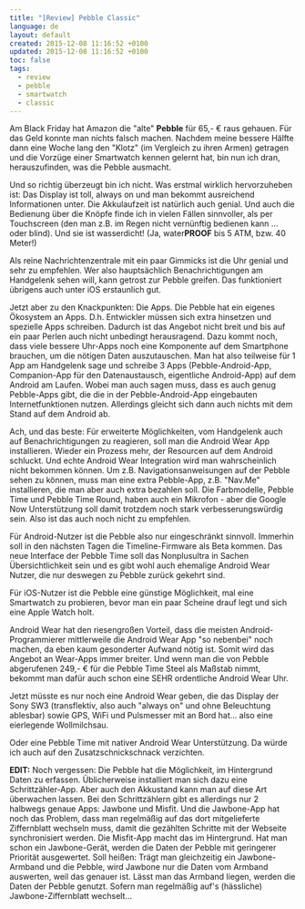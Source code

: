 ```yaml
---
title: "[Review] Pebble Classic"
language: de
layout: default
created: 2015-12-08 11:16:52 +0100
updated: 2015-12-08 11:16:52 +0100
toc: false
tags:
  - review
  - pebble
  - smartwatch
  - classic
---
```

Am Black Friday hat Amazon die "alte" **Pebble** für 65,- € raus gehauen. Für
das Geld konnte man nichts falsch machen. Nachdem meine bessere Hälfte dann eine
Woche lang den "Klotz" (im Vergleich zu ihren Armen) getragen und die Vorzüge
einer Smartwatch kennen gelernt hat, bin nun ich dran, herauszufinden, was die
Pebble ausmacht.

Und so richtig überzeugt bin ich nicht. Was erstmal wirklich hervorzuheben ist:
Das Display ist toll, always on und man bekommt ausreichend Informationen unter.
Die Akkulaufzeit ist natürlich auch genial. Und auch die Bedienung über die
Knöpfe finde ich in vielen Fällen sinnvoller, als per Touchscreen (den man z.B.
im Regen nicht vernünftig bedienen kann ... oder blind). Und sie ist
wasserdicht! (Ja, water**PROOF** bis 5 ATM, bzw. 40 Meter!)

Als reine Nachrichtenzentrale mit ein paar Gimmicks ist die Uhr genial und sehr
zu empfehlen. Wer also hauptsächlich Benachrichtigungen am Handgelenk sehen
will, kann getrost zur Pebble greifen. Das funktioniert übrigens auch unter iOS
erstaunlich gut.

Jetzt aber zu den Knackpunkten: Die Apps. Die Pebble hat ein eigenes Ökosystem
an Apps. D.h. Entwickler müssen sich extra hinsetzen und spezielle Apps
schreiben. Dadurch ist das Angebot nicht breit und bis auf ein paar Perlen auch
nicht unbedingt herausragend. Dazu kommt noch, dass viele bessere Uhr-Apps noch
eine Komponente auf dem Smartphone brauchen, um die nötigen Daten auszutauschen.
Man hat also teilweise für 1 App am Handgelenk sage und schreibe 3 Apps
(Pebble-Android-App, Companion-App für den Datenaustausch, eigentliche
Android-App) auf dem Android am Laufen. Wobei man auch sagen muss, dass es auch
genug Pebble-Apps gibt, die die in der Pebble-Android-App eingebauten
Internetfunktionen nutzen. Allerdings gleicht sich dann auch nichts mit dem
Stand auf dem Android ab.

Ach, und das beste: Für erweiterte Möglichkeiten, vom Handgelenk auch auf
Benachrichtigungen zu reagieren, soll man die Android Wear App installieren.
Wieder ein Prozess mehr, der Resourcen auf dem Android schluckt. Und echte
Android Wear Integration wird man wahrscheinlich nicht bekommen können. Um z.B.
Navigationsanweisungen auf der Pebble sehen zu können, muss man eine extra
Pebble-App, z.B. "Nav.Me" installieren, die man aber auch extra bezahlen soll.
Die Farbmodelle, Pebble Time und Pebble Time Round, haben auch ein Mikrofon -
aber die Google Now Unterstützung soll damit trotzdem noch stark
verbesserungswürdig sein. Also ist das auch noch nicht zu empfehlen.

Für Android-Nutzer ist die Pebble also nur eingeschränkt sinnvoll. Immerhin soll
in den nächsten Tagen die Timeline-Firmware als Beta kommen. Das neue Interface
der Pebble Time soll das Nonplusultra in Sachen Übersichtlichkeit sein und es
gibt wohl auch ehemalige Android Wear Nutzer, die nur deswegen zu Pebble zurück
gekehrt sind.

Für iOS-Nutzer ist die Pebble eine günstige Möglichkeit, mal eine Smartwatch zu
probieren, bevor man ein paar Scheine drauf legt und sich eine Apple Watch holt.

Android Wear hat den riesengroßen Vorteil, dass die meisten
Android-Programmierer mittlerweile die Android Wear App "so nebenbei" noch
machen, da eben kaum gesonderter Aufwand nötig ist. Somit wird das Angebot an
Wear-Apps immer breiter. Und wenn man die von Pebble abgerufenen 249,- € für die
Pebble Time Steel als Maßstab nimmt, bekommt man dafür auch schon eine SEHR
ordentliche Android Wear Uhr.

Jetzt müsste es nur noch eine Android Wear geben, die das Display der Sony SW3
(transflektiv, also auch "always on" und ohne Beleuchtung ablesbar) sowie GPS,
WiFi und Pulsmesser mit an Bord hat… also eine eierlegende Wollmilchsau.

Oder eine Pebble Time mit nativer Android Wear Unterstützung. Da würde ich auch
auf den Zusatzschnickschnack verzichten.


**EDIT:** Noch vergessen: Die Pebble hat die Möglichkeit, im Hintergrund Daten
zu erfassen. Üblicherweise installiert man sich dazu eine Schrittzähler-App.
Aber auch den Akkustand kann man auf diese Art überwachen lassen. Bei den
Schrittzählern gibt es allerdings nur 2 halbwegs genaue Apps: Jawbone und
Misfit. Und die Jawbone-App hat noch das Problem, dass man regelmäßig auf das
dort mitgelieferte Ziffernblatt wechseln muss, damit die gezählten Schritte mit
der Webseite synchronisiert werden. Die Misfit-App macht das im Hintergrund. Hat
man schon ein Jawbone-Gerät, werden die Daten der Pebble mit geringerer
Priorität ausgewertet. Soll heißen: Trägt man gleichzeitig ein Jawbone-Armband
und die Pebble, wird Jawbone nur die Daten vom Armband auswerten, weil das
genauer ist. Lässt man das Armband liegen, werden die Daten der Pebble genutzt.
Sofern man regelmäßig auf's (hässliche) Jawbone-Ziffernblatt wechselt…


<img src="{{ site.url }}/assets/pebble-classic.jpg" alt="" />
